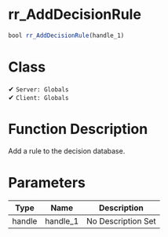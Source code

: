 # rr_AddDecisionRule
```js	
bool rr_AddDecisionRule(handle_1)
```
# Class
✔ `Server: Globals`  
✔ `Client: Globals`  

# Function Description
Add a rule to the decision database.
# Parameters
Type|Name|Description
--|--|--
handle|handle_1|No Description Set
